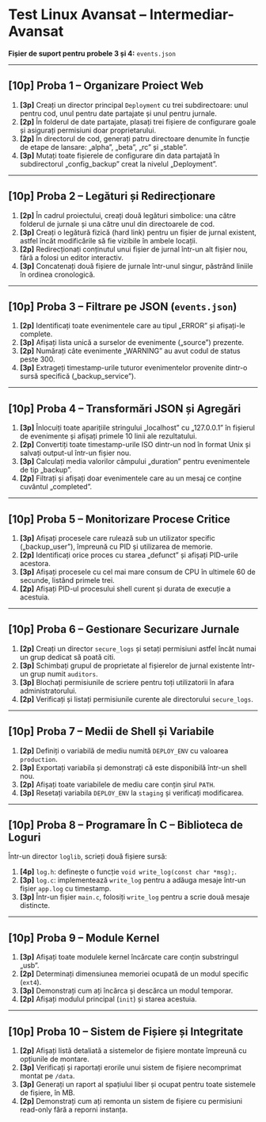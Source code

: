 # Test Linux Avansat – Intermediar-Avansat

**Fișier de suport pentru probele 3 și 4:** `events.json`

---

## \[10p] Proba 1 – Organizare Proiect Web

1. **\[3p]** Creați un director principal `Deployment` cu trei subdirectoare: unul pentru cod, unul pentru date partajate și unul pentru jurnale.
2. **\[2p]** În folderul de date partajate, plasați trei fișiere de configurare goale și asigurați permisiuni doar proprietarului.
3. **\[2p]** În directorul de cod, generați patru directoare denumite în funcție de etape de lansare: „alpha”, „beta”, „rc” și „stable”.
4. **\[3p]** Mutați toate fișierele de configurare din data partajată în subdirectorul „config\_backup” creat la nivelul „Deployment”.

---

## \[10p] Proba 2 – Legături și Redirecționare

1. **\[2p]** În cadrul proiectului, creați două legături simbolice: una către folderul de jurnale și una către unul din directoarele de cod.
2. **\[3p]** Creați o legătură fizică (hard link) pentru un fișier de jurnal existent, astfel încât modificările să fie vizibile în ambele locații.
3. **\[2p]** Redirecționați conținutul unui fișier de jurnal într-un alt fișier nou, fără a folosi un editor interactiv.
4. **\[3p]** Concatenați două fișiere de jurnale într-unul singur, păstrând liniile în ordinea cronologică.

---

## \[10p] Proba 3 – Filtrare pe JSON (`events.json`)

1. **\[2p]** Identificați toate evenimentele care au tipul „ERROR” și afișați-le complete.
2. **\[3p]** Afișați lista unică a surselor de evenimente („source”) prezente.
3. **\[2p]** Numărați câte evenimente „WARNING” au avut codul de status peste 300.
4. **\[3p]** Extrageți timestamp-urile tuturor evenimentelor provenite dintr-o sursă specifică („backup\_service”).

---

## \[10p] Proba 4 – Transformări JSON și Agregări

1. **\[3p]** Înlocuiți toate aparițiile stringului „localhost” cu „127.0.0.1” în fișierul de evenimente și afișați primele 10 linii ale rezultatului.
2. **\[2p]** Convertiți toate timestamp-urile ISO dintr-un nod în format Unix și salvați output-ul într-un fișier nou.
3. **\[3p]** Calculați media valorilor câmpului „duration” pentru evenimentele de tip „backup”.
4. **\[2p]** Filtrați și afișați doar evenimentele care au un mesaj ce conține cuvântul „completed”.

---

## \[10p] Proba 5 – Monitorizare Procese Critice

1. **\[3p]** Afișați procesele care rulează sub un utilizator specific („backup\_user”), împreună cu PID și utilizarea de memorie.
2. **\[2p]** Identificați orice proces cu starea „defunct” și afișați PID-urile acestora.
3. **\[3p]** Afișați procesele cu cel mai mare consum de CPU în ultimele 60 de secunde, listând primele trei.
4. **\[2p]** Afișați PID-ul procesului shell curent și durata de execuție a acestuia.

---

## \[10p] Proba 6 – Gestionare Securizare Jurnale

1. **\[2p]** Creați un director `secure_logs` și setați permisiuni astfel încât numai un grup dedicat să poată citi.
2. **\[3p]** Schimbați grupul de proprietate al fișierelor de jurnal existente într-un grup numit `auditors`.
3. **\[3p]** Blochați permisiunile de scriere pentru toți utilizatorii în afara administratorului.
4. **\[2p]** Verificați și listați permisiunile curente ale directorului `secure_logs`.

---

## \[10p] Proba 7 – Medii de Shell și Variabile

1. **\[2p]** Definiți o variabilă de mediu numită `DEPLOY_ENV` cu valoarea `production`.
2. **\[3p]** Exportați variabila și demonstrați că este disponibilă într-un shell nou.
3. **\[2p]** Afișați toate variabilele de mediu care conțin șirul `PATH`.
4. **\[3p]** Resetați variabila `DEPLOY_ENV` la `staging` și verificați modificarea.

---

## \[10p] Proba 8 – Programare În C – Biblioteca de Loguri

Într-un director `loglib`, scrieți două fișiere sursă:

1. **\[4p]** `log.h`: definește o funcție `void write_log(const char *msg);`.
2. **\[3p]** `log.c`: implementează `write_log` pentru a adăuga mesaje într-un fișier `app.log` cu timestamp.
3. **\[3p]** Într-un fișier `main.c`, folosiți `write_log` pentru a scrie două mesaje distincte.

---

## \[10p] Proba 9 – Module Kernel

1. **\[3p]** Afișați toate modulele kernel încărcate care conțin substringul „usb”.
2. **\[2p]** Determinați dimensiunea memoriei ocupată de un modul specific (`ext4`).
3. **\[3p]** Demonstrați cum ați încărca și descărca un modul temporar.
4. **\[2p]** Afișați modulul principal (`init`) și starea acestuia.

---

## \[10p] Proba 10 – Sistem de Fișiere și Integritate

1. **\[2p]** Afișați listă detaliată a sistemelor de fișiere montate împreună cu opțiunile de montare.
2. **\[3p]** Verificați și raportați erorile unui sistem de fișiere necomprimat montat pe `/data`.
3. **\[3p]** Generați un raport al spațiului liber și ocupat pentru toate sistemele de fișiere, în MB.
4. **\[2p]** Demonstrați cum ați remonta un sistem de fișiere cu permisiuni read-only fără a reporni instanța.
